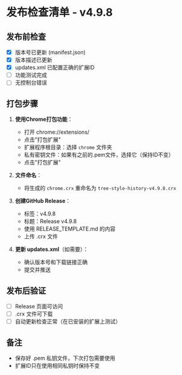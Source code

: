 # 发布检查清单 - v4.9.8

## 发布前检查

- [x] 版本号已更新 (manifest.json)
- [x] 版本描述已更新
- [x] updates.xml 已配置正确的扩展ID
- [ ] 功能测试完成
- [ ] 无控制台错误

## 打包步骤

1. **使用Chrome打包功能**：
   - 打开 chrome://extensions/
   - 点击"打包扩展"
   - 扩展程序根目录：选择 `chrome` 文件夹
   - 私有密钥文件：如果有之前的.pem文件，选择它（保持ID不变）
   - 点击"打包扩展"

2. **文件命名**：
   - 将生成的 `chrome.crx` 重命名为 `tree-style-history-v4.9.8.crx`

3. **创建GitHub Release**：
   - 标签：v4.9.8
   - 标题：Release v4.9.8
   - 使用 RELEASE_TEMPLATE.md 的内容
   - 上传 .crx 文件

4. **更新 updates.xml**（如需要）：
   - 确认版本号和下载链接正确
   - 提交并推送

## 发布后验证

- [ ] Release 页面可访问
- [ ] .crx 文件可下载
- [ ] 自动更新检查正常（在已安装的扩展上测试）

## 备注

- 保存好 .pem 私钥文件，下次打包需要使用
- 扩展ID只在使用相同私钥时保持不变